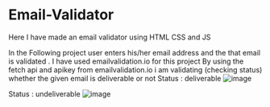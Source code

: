 # Email-Validator
Here I  have made an email validator using HTML CSS and JS

In the Following project  user enters his/her email address and the that email is validated .
I have used emailvalidation.io for this project
By using the fetch api  and apikey from emailvalidation.io  i am validating (checking status) whether the given email is deliverable or not
Status : deliverable
![image](https://github.com/user-attachments/assets/562f3cf9-12f6-461f-9b62-c392019807f9)

Status : undeliverable
![image](https://github.com/user-attachments/assets/ea6569a9-15f0-4d0d-9813-fa8b34007a0f)
